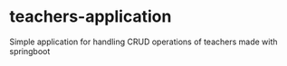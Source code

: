 # teachers-application
Simple application for handling CRUD operations of teachers made with springboot
